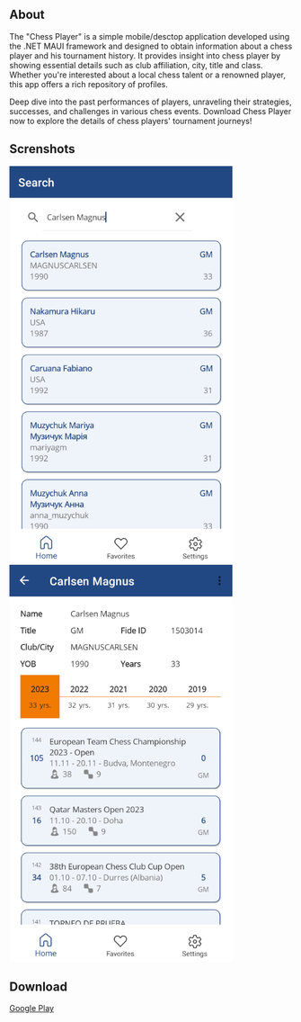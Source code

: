 ## About
The "Chess Player" is a simple mobile/desctop application developed using the .NET MAUI framework and designed to obtain information about a chess player and his tournament history. It provides insight into chess player by showing essential details such as club affiliation, city, title and class. Whether you're interested about a local chess talent or a renowned player, this app offers a rich repository of profiles.

Deep dive into the past performances of players, unraveling their strategies, successes, and challenges in various chess events. Download Chess Player now to explore the details of chess players' tournament journeys!

## Screnshots
![](screenshots/PhoneScreenshot01.png)
![](screenshots/PhoneScreenshot02.png)

## Download
[Google Play](https://play.google.com/store/apps/details?id=com.chess.player)

